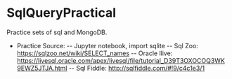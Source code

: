 # SqlQueryPractical
Practice sets of sql and MongoDB. 


- Practice Source:
-- Jupyter notebook, import sqlite 
-- Sql Zoo: https://sqlzoo.net/wiki/SELECT_names
-- Oracle llive: https://livesql.oracle.com/apex/livesql/file/tutorial_D39T3OXOCOQ3WK9EWZ5JTJA.html
-- Sql Fiddle: http://sqlfiddle.com/#!9/c4c1e3/1

